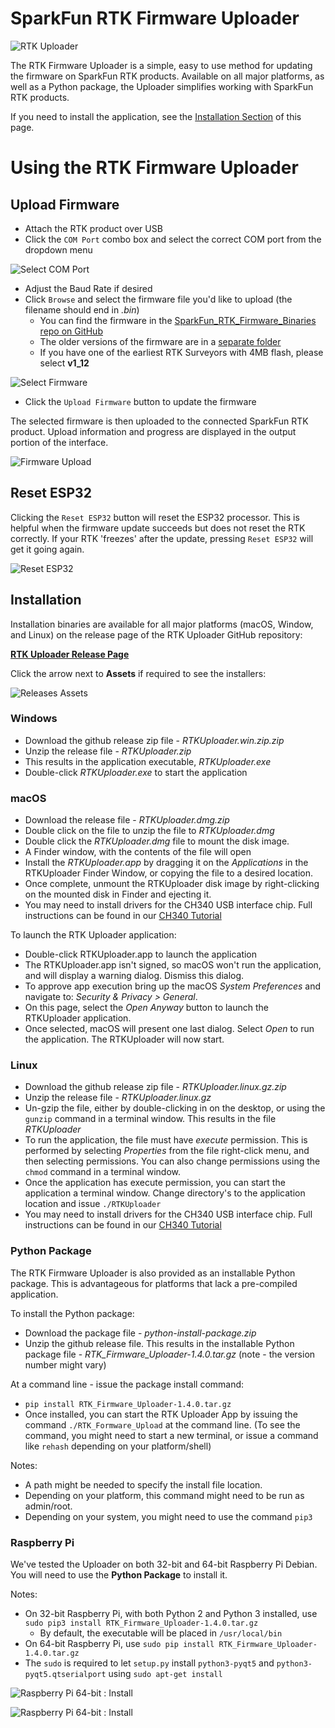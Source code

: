 SparkFun RTK Firmware Uploader
========================================

![RTK Uploader](images/RTK_Uploader_Windows_1.png)

The RTK Firmware Uploader is a simple, easy to use method for updating the firmware on SparkFun RTK products. Available on all major platforms, as well as a Python package, the Uploader simplifies working with SparkFun RTK products. 

If you need to install the application, see the [Installation Section](#installation) of this page.


# Using the RTK Firmware Uploader
  
## Upload Firmware
  
* Attach the RTK product over USB
* Click the ```COM Port``` combo box and select the correct COM port from the dropdown menu

![Select COM Port](images/RTK_Uploader_Windows_2.png)

* Adjust the Baud Rate if desired
* Click ```Browse``` and select the firmware file you'd like to upload (the filename should end in *.bin*)
  * You can find the firmware in the [SparkFun_RTK_Firmware_Binaries repo on GitHub](https://github.com/sparkfun/SparkFun_RTK_Firmware_Binaries)
  * The older versions of the firmware are in a [separate folder](https://github.com/sparkfun/SparkFun_RTK_Firmware_Binaries/tree/main/PreviousVersions)
  * If you have one of the earliest RTK Surveyors with 4MB flash, please select **v1_12**

![Select Firmware](images/RTK_Uploader_Windows_4.png)

* Click the  ```Upload Firmware``` button to update the firmware

The selected firmware is then uploaded to the connected SparkFun RTK product. Upload information and progress are displayed in the output portion of the interface. 

![Firmware Upload](images/RTK_Uploader_Windows.gif)

## Reset ESP32

Clicking the ```Reset ESP32``` button will reset the ESP32 processor. This is helpful when the firmware update succeeds but does not reset the RTK correctly.
If your RTK 'freezes' after the update, pressing ```Reset ESP32``` will get it going again.

![Reset ESP32](images/RTK_Uploader_Windows_3.png)


## Installation

Installation binaries are available for all major platforms (macOS, Window, and Linux) on the release page of the RTK Uploader GitHub repository:

[**RTK Uploader Release Page**](https://github.com/sparkfun/SparkFun_RTK_Firmware_Uploader/releases)

Click the arrow next to **Assets** if required to see the installers:

![Releases Assets](images/RTK_Uploader_Assets.png)


### Windows
* Download the github release zip file - *RTKUploader.win.zip.zip*
* Unzip the release file - *RTKUploader.zip*
* This results in the application executable, *RTKUploader.exe*
* Double-click *RTKUploader.exe* to start the application

### macOS
* Download the release file - *RTKUploader.dmg.zip*
* Double click on the file to unzip the file to *RTKUploader.dmg*
* Double click the *RTKUploader.dmg* file to mount the disk image. 
* A Finder window, with the contents of the file will open
* Install the *RTKUploader.app* by dragging it on the *Applications* in the RTKUploader Finder Window, or copying the file to a desired location.
* Once complete, unmount the RTKUploader disk image by right-clicking on the mounted disk in Finder and ejecting it.
* You may need to install drivers for the CH340 USB interface chip. Full instructions can be found in our [CH340 Tutorial](https://learn.sparkfun.com/tutorials/how-to-install-ch340-drivers/all#mac-osx)

To launch the RTK Uploader application:
* Double-click RTKUploader.app to launch the application
* The RTKUploader.app isn't signed, so macOS won't run the application, and will display a warning dialog. Dismiss this dialog.
* To approve app execution bring up the macOS *System Preferences* and navigate to: *Security & Privacy > General*. 
* On this page, select the *Open Anyway* button to launch the RTKUploader application.
* Once selected, macOS will present one last dialog. Select *Open* to run the application. The RTKUploader will now start.

### Linux
* Download the github release zip file - *RTKUploader.linux.gz.zip*
* Unzip the release file - *RTKUploader.linux.gz*
* Un-gzip the file, either by double-clicking in on the desktop, or using the `gunzip` command in a terminal window. This results in the file *RTKUploader* 
* To run the application, the file must have *execute* permission. This is performed by selecting *Properties* from the file right-click menu, and then selecting permissions. You can also change permissions using the `chmod` command in a terminal window.
* Once the application has execute permission, you can start the application a terminal window. Change directory's to the application location and issue `./RTKUploader`
* You may need to install drivers for the CH340 USB interface chip. Full instructions can be found in our [CH340 Tutorial](https://learn.sparkfun.com/tutorials/how-to-install-ch340-drivers/all#linux)


### Python Package
The RTK Firmware Uploader is also provided as an installable Python package. This is advantageous for platforms that lack a pre-compiled application. 

To install the Python package:
* Download the package file - *python-install-package.zip*
* Unzip the github release file. This results in the installable Python package file - *RTK_Firmware_Uploader-1.4.0.tar.gz* (note - the version number might vary)

At a command line - issue the package install command:

* `pip install RTK_Firmware_Uploader-1.4.0.tar.gz`
* Once installed, you can start the RTK Uploader App by issuing the command `./RTK_Formware_Upload` at the command line. (To see the command, you might need to start a new terminal, or issue a command like `rehash` depending on your platform/shell)

Notes:
* A path might be needed to specify the install file location.
* Depending on your platform, this command might need to be run as admin/root.
* Depending on your system, you might need to use the command `pip3`

### Raspberry Pi
We've tested the Uploader on both 32-bit and 64-bit Raspberry Pi Debian. You will need to use the **Python Package** to install it.

Notes:
* On 32-bit Raspberry Pi, with both Python 2 and Python 3 installed, use `sudo pip3 install RTK_Firmware_Uploader-1.4.0.tar.gz`
  * By default, the executable will be placed in `/usr/local/bin`
* On 64-bit Raspberry Pi, use `sudo pip install RTK_Firmware_Uploader-1.4.0.tar.gz`
* The `sudo` is required to let `setup.py` install `python3-pyqt5` and `python3-pyqt5.qtserialport` using `sudo apt-get install`

![Raspberry Pi 64-bit : Install](images/RPi_install.png)

![Raspberry Pi 64-bit : Install](images/RPi_Uploader.png)

